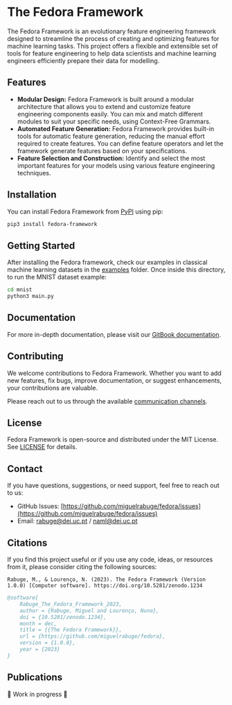 # The Fedora Framework

The Fedora Framework is an evolutionary feature engineering framework designed to streamline the process of creating and optimizing features for machine learning tasks. This project offers a flexible and extensible set of tools for feature engineering to help data scientists and machine learning engineers efficiently prepare their data for modelling.

## Features

* **Modular Design:** Fedora Framework is built around a modular architecture that allows you to extend and customize feature engineering components easily. You can mix and match different modules to suit your specific needs, using Context-Free Grammars.
* **Automated Feature Generation:** Fedora Framework provides built-in tools for automatic feature generation, reducing the manual effort required to create features. You can define feature operators and let the framework generate features based on your specifications.
* **Feature Selection and Construction:** Identify and select the most important features for your models using various feature engineering techniques.

## Installation

You can install Fedora Framework from [PyPI](https://pypi.org/project/fedora-framework/) using pip:

```bash
pip3 install fedora-framework
```

## Getting Started

After installing the Fedora framework, check our examples in classical machine learning datasets in the [examples](https://github.com/miguelrabuge/fedora/tree/main/examples) folder. Once inside this directory, to run the MNIST dataset example:

```bash
cd mnist
python3 main.py
```

## Documentation

For more in-depth documentation, please visit our [GitBook documentation](https://miguelrabuge.gitbook.io/fedora/).

## Contributing

We welcome contributions to Fedora Framework. Whether you want to add new features, fix bugs, improve documentation, or suggest enhancements, your contributions are valuable.

Please reach out to us through the available [communication channels](./#contact).

## License

Fedora Framework is open-source and distributed under the MIT License. See [LICENSE](../LICENSE/) for details.

## Contact

If you have questions, suggestions, or need support, feel free to reach out to us:

* GitHub Issues: [https://github.com/miguelrabuge/fedora/issues](https://github.com/miguelrabuge/fedora/issues)
* Email: [rabuge@dei.uc.pt](mailto:rabuge@dei.uc.pt) / [naml@dei.uc.pt](mailto:naml@dei.uc.pt)

## Citations

If you find this project useful or if you use any code, ideas, or resources from it, please consider citing the following sources:

```
Rabuge, M., & Lourenço, N. (2023). The Fedora Framework (Version 1.0.0) [Computer software]. https://doi.org/10.5281/zenodo.1234
```

```bibtex
@software{
    Rabuge_The_Fedora_Framework_2023,
    author = {Rabuge, Miguel and Lourenço, Nuno},
    doi = {10.5281/zenodo.1234},
    month = dec,
    title = {{The Fedora Framework}},
    url = {https://github.com/miguelrabuge/fedora},
    version = {1.0.0},
    year = {2023}
}
```

## Publications

🚧 Work in progress 🚧